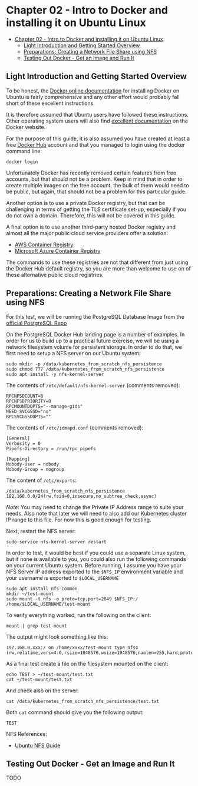 # Chapter 02 - Intro to Docker and installing it on Ubuntu Linux

- [Chapter 02 - Intro to Docker and installing it on Ubuntu Linux](#chapter-02---intro-to-docker-and-installing-it-on-ubuntu-linux)
  - [Light Introduction and Getting Started Overview](#light-introduction-and-getting-started-overview)
  - [Preparations: Creating a Network File Share using NFS](#preparations-creating-a-network-file-share-using-nfs)
  - [Testing Out Docker - Get an Image and Run It](#testing-out-docker---get-an-image-and-run-it)

## Light Introduction and Getting Started Overview

To be honest, the [Docker online documentation](https://docs.docker.com/engine/install/ubuntu/) for installing Docker on Ubuntu is fairly comprehensive and any other effort would probably fall short of these excellent instructions.

It is therefore assumed that Ubuntu users have followed these instructions. Other operating system users will also find [excellent documentation](https://docs.docker.com/engine/install/) on the Docker website.

For the purpose of this guide, it is also assumed you have created at least a free [Docker Hub](https://hub.docker.com/) account and that you managed to login using the docker command line:

```shell
docker login
```

Unfortunately Docker has recently removed certain features from free accounts, but that should not be a problem. Keep in mind that in order to create multiple images on the free account, the bulk of them would need to be public, but again, that should not be a problem for this particular guide.

Another option is to use a private Docker registry, but that can be challenging in terms of getting the TLS certificate set-up, especially if you do not own a domain. Therefore, this will not be covered in this guide.

A final option is to use another third-party hosted Docker registry and almost all the major public cloud service providers offer a solution:

* [AWS Container Registry](https://aws.amazon.com/ecr/)
* [Microsoft Azure Container Registry](https://azure.microsoft.com/en-us/services/container-registry/)

The commands to use these registries are not that different from just using the Docker Hub default registry, so you are more than welcome to use on of these alternative public cloud registries.

## Preparations: Creating a Network File Share using NFS

For this test, we will be running the PostgreSQL Database Image from the [official PostgreSQL Repo](https://hub.docker.com/_/postgres)

On the PostgreSQL Docker Hub landing page is a number of examples. In order for us to build up to a practical future exercise, we will be using a network filesystem volume for persistent storage. In order to do that, we first need to setup a NFS server on our Ubuntu system:

```shell
sudo mkdir -p /data/kubernetes_from_scratch_nfs_persistence
sudo chmod 777 /data/kubernetes_from_scratch_nfs_persistence
sudo apt install -y nfs-kernel-server
```

The contents of `/etc/default/nfs-kernel-server` (comments removed):

```text
RPCNFSDCOUNT=8
RPCNFSDPRIORITY=0
RPCMOUNTDOPTS="--manage-gids"
NEED_SVCGSSD="no"
RPCSVCGSSDOPTS=""
```

The contents of `/etc/idmapd.conf` (comments removed):

```text
[General]
Verbosity = 0
Pipefs-Directory = /run/rpc_pipefs

[Mapping]
Nobody-User = nobody
Nobody-Group = nogroup
```

The content of `/etc/exports`:

```text
/data/kubernetes_from_scratch_nfs_persistence 192.168.0.0/24(rw,fsid=0,insecure,no_subtree_check,async)
```

_*Note*_: You may need to change the Private IP Address range to suite your needs. Also note that later we will need to also add our Kubernetes cluster IP range to this file. For now this is good enough for testing.

Next, restart the NFS server:

```shell
sudo service nfs-kernel-server restart
```

In order to test, it would be best if you could use a separate Linux system, but if none is available to you, you could also run the following commands on your current Ubuntu system. Before running, I assume you have your NFS Server IP address exported to the `$NFS_IP` environment variable and your username is exported to `$LOCAL_USERNAME`

```shell
sudo apt install nfs-common
mkdir ~/test-mount
sudo mount -t nfs -o proto=tcp,port=2049 $NFS_IP:/ /home/$LOCAL_USERNAME/test-mount
```

To verify everything worked, run the following on the client:

```shell
mount | grep test-mount                                                                                                                                                                                             
```

The output might look something like this:

```text
192.168.0.xxx:/ on /home/xxxx/test-mount type nfs4 (rw,relatime,vers=4.0,rsize=1048576,wsize=1048576,namlen=255,hard,proto=tcp,timeo=600,retrans=2,sec=sys,clientaddr=xxx.xxx.xxx.xxx,local_lock=none,addr=192.168.0.xxx)
```

As a final test create a file on the filesystem mounted on the client:

```shell
echo TEST > ~/test-mount/test.txt
cat ~/test-mount/test.txt
```

And check also on the server:

```shell
cat /data/kubernetes_from_scratch_nfs_persistence/test.txt
```

Both `cat` command should give you the following output:

```text
TEST
```

NFS References:

* [Ubuntu NFS Guide](https://help.ubuntu.com/community/SettingUpNFSHowTo)


## Testing Out Docker - Get an Image and Run It

TODO
